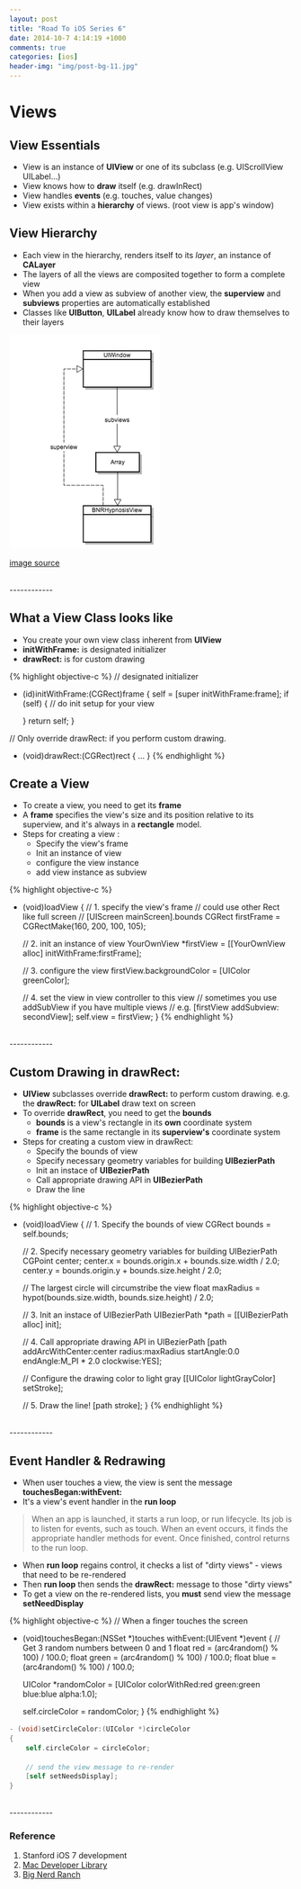 ```yaml
---
layout: post
title: "Road To iOS Series 6"
date: 2014-10-7 4:14:19 +1000
comments: true
categories: [ios]
header-img: "img/post-bg-11.jpg"
---
```


# Views

## View Essentials
- View is an instance of **UIView** or one of its subclass (e.g. UIScrollView UILabel...)
- View knows how to **draw** itself (e.g. drawInRect)
- View handles **events** (e.g. touches, value changes)
- View exists within a **hierarchy** of views. (root view is app's window)

<!--more-->

## View Hierarchy
- Each view in the hierarchy, renders itself to its *layer*, an instance of **CALayer**
- The layers of all the views are composited together to form a complete view
- When you add a view as subview of another view, the **superview** and **subviews**  properties are automatically established
- Classes like **UIButton**, **UILabel** already know how to draw themselves to their layers

![view hierarchy diagram ](/images/ios/view_hierarchy_2.png)

[image source](http://photosynthesiis.github.io/blog/2014/03/09/ios-4/)

<br>
------------

## What a View Class looks like
- You create your own view class inherent from **UIView**
- **initWithFrame:** is designated initializer
- **drawRect:** is for custom drawing

{% highlight objective-c %}
// designated initializer
- (id)initWithFrame:(CGRect)frame
{
    self = [super initWithFrame:frame];
    if (self) {
        // do init setup for your view

    }
    return self;
}

// Only override drawRect: if you perform custom drawing.
- (void)drawRect:(CGRect)rect
{
	...
}
{% endhighlight %}

## Create a View
- To create a view, you need to get its **frame**
- A **frame** specifies the view's size and its position relative to its superview, and it's always in a **rectangle** model.
- Steps for creating a view :
	- Specify the view's frame
	- Init an instance of view
	- configure the view instance
	- add view instance as subview


{% highlight objective-c %}
- (void)loadView
{
	// 1. specify the view's frame
	// could use other Rect like full screen
	// [UIScreen mainScreen].bounds
	CGRect firstFrame = CGRectMake(160, 200, 100, 105);

	// 2. init an instance of view
	YourOwnView *firstView = [[YourOwnView alloc] initWithFrame:firstFrame];

	// 3. configure the  view
	firstView.backgroundColor = [UIColor greenColor];

	// 4. set the view in view controller to this view
	// sometimes you use addSubView if you have multiple views
	// e.g. [firstView addSubview: secondView];
	self.view = firstView;
}
{% endhighlight %}
<br>
------------

## Custom Drawing in drawRect:
- **UIView** subclasses override **drawRect:** to perform custom drawing. e.g. the **drawRect:** for **UILabel** draw text on screen
- To override **drawRect**, you need to get the **bounds**
	- **bounds** is a view's rectangle in its **own** coordinate system
	- **frame** is the same rectangle in its **superview's** coordinate system
- Steps for creating a custom view in drawRect:
	- Specify the bounds of view
	- Specify necessary geometry variables for building **UIBezierPath**
	- Init an instace of **UIBezierPath**
	- Call appropriate drawing API in **UIBezierPath**
	- Draw the line


{% highlight objective-c %}
- (void)loadView
{
	// 1. Specify the bounds of view
	CGRect bounds = self.bounds;

	// 2. Specify necessary geometry variables for building UIBezierPath
	CGPoint center;
	center.x = bounds.origin.x + bounds.size.width / 2.0;
	center.y = bounds.origin.y + bounds.size.height / 2.0;

	// The largest circle will circumstribe the view
	float maxRadius = hypot(bounds.size.width, bounds.size.height) / 2.0;

	// 3. Init an instace of UIBezierPath
	UIBezierPath *path = [[UIBezierPath alloc] init];

	// 4. Call appropriate drawing API in UIBezierPath
	[path addArcWithCenter:center
	                radius:maxRadius
	            startAngle:0.0
	              endAngle:M_PI * 2.0
	             clockwise:YES];


	// Configure the drawing color to light gray
	[[UIColor lightGrayColor] setStroke];

	// 5. Draw the line!
	[path stroke];
}
{% endhighlight %}

<br>
------------

## Event Handler & Redrawing
- When user touches a view, the view is sent the message **touchesBegan:withEvent:**
- It's a view's event handler in the **run loop**

> When an app is launched, it starts a run loop, or run lifecycle. Its job is to listen for events, such as
> touch. When an event occurs, it finds the appropriate handler methods for event. Once finished, control
> returns to the run loop.

- When **run loop** regains control, it checks a list of "dirty views" - views that need to be re-rendered
- Then **run loop** then sends the **drawRect:** message to those "dirty views"
- To get a view on the re-rendered lists, you **must** send view the message **setNeedDisplay**

{% highlight objective-c %}
// When a finger touches the screen
- (void)touchesBegan:(NSSet *)touches withEvent:(UIEvent *)event
{
    // Get 3 random numbers between 0 and 1
    float red = (arc4random() % 100) / 100.0;
    float green = (arc4random() % 100) / 100.0;
    float blue = (arc4random() % 100) / 100.0;

    UIColor *randomColor = [UIColor colorWithRed:red
                                           green:green
                                            blue:blue
                                           alpha:1.0];

    self.circleColor = randomColor;
}
{% endhighlight %}

``` objective-c send view setNeedsDisplay message in accessor
- (void)setCircleColor:(UIColor *)circleColor
{
	self.circleColor = circleColor;

	// send the view message to re-render
	[self setNeedsDisplay];
}
```

<br>
------------

### Reference
1. Stanford iOS 7 development
2. [Mac Developer Library](https://developer.apple.com/library/mac/navigation/)
3. [Big Nerd Ranch](http://www.bignerdranch.com/)
